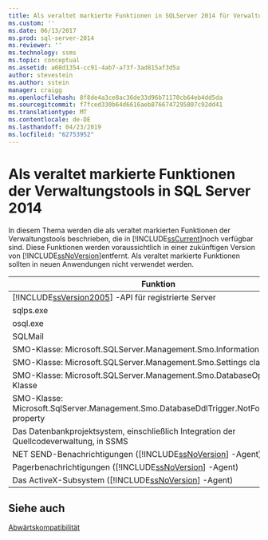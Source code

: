 ```yaml
---
title: Als veraltet markierte Funktionen in SQLServer 2014 für Verwaltungstools | Microsoft-Dokumentation
ms.custom: ''
ms.date: 06/13/2017
ms.prod: sql-server-2014
ms.reviewer: ''
ms.technology: ssms
ms.topic: conceptual
ms.assetid: a08d1354-cc91-4ab7-a73f-3ad815af3d5a
author: stevestein
ms.author: sstein
manager: craigg
ms.openlocfilehash: 8f8de4a3ce8ac36de33d96b71170cb64eb4dd5da
ms.sourcegitcommit: f7fced330b64d6616aeb8766747295807c92dd41
ms.translationtype: MT
ms.contentlocale: de-DE
ms.lasthandoff: 04/23/2019
ms.locfileid: "62753952"
---
```

# <a name="deprecated-management-tools-features-in-sql-server-2014"></a>Als veraltet markierte Funktionen der Verwaltungstools in SQL Server 2014
  In diesem Thema werden die als veraltet markierten Funktionen der Verwaltungstools beschrieben, die in [!INCLUDE[ssCurrent](../includes/sscurrent-md.md)]noch verfügbar sind. Diese Funktionen werden voraussichtlich in einer zukünftigen Version von [!INCLUDE[ssNoVersion](../includes/ssnoversion-md.md)]entfernt. Als veraltet markierte Funktionen sollten in neuen Anwendungen nicht verwendet werden.  
  
|Funktion|Veraltungsphase|  
|-------------|-----------------------|  
|[!INCLUDE[ssVersion2005](../includes/ssversion2005-md.md)] -API für registrierte Server|Ankündigung|  
|sqlps.exe|Warnung|  
|osql.exe|Warnung|  
|SQLMail|Warnung|  
|SMO-Klasse: Microsoft.SQLServer.Management.Smo.Information-Klasse|Ankündigung|  
|SMO-Klasse: Microsoft.SQLServer.Management.Smo.Settings class|Ankündigung|  
|SMO-Klasse: Microsoft.SQLServer.Management.Smo.DatabaseOptions-Klasse|Ankündigung|  
|SMO-Klasse: Microsoft.SqlServer.Management.Smo.DatabaseDdlTrigger.NotForReplication property|Ankündigung|  
|Das Datenbankprojektsystem, einschließlich Integration der Quellcodeverwaltung, in SSMS|Ankündigung|  
|NET SEND-Benachrichtigungen ([!INCLUDE[ssNoVersion](../includes/ssnoversion-md.md)] -Agent)|Ankündigung|  
|Pagerbenachrichtigungen ([!INCLUDE[ssNoVersion](../includes/ssnoversion-md.md)] -Agent)|Ankündigung|  
|Das ActiveX-Subsystem ([!INCLUDE[ssNoVersion](../includes/ssnoversion-md.md)] -Agent)|Ankündigung|  
  
## <a name="see-also"></a>Siehe auch  
 [Abwärtskompatibilität](../../2014/getting-started/backward-compatibility.md)  
  
  

